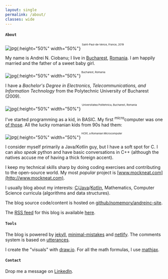 ```yaml
---
layout: single
permalink: /about/
classes: wide
---
```


#### `About`

![jpg]({{site.url}}/assets/images/about/me-it.jpg){:height="50%" width="50%"}
<sup><sup><sup>Saint-Paul-de-Vence, France, 2019</sup></sup></sup>

My name is Andrei N. Ciobanu; I live in [Bucharest](https://en.wikipedia.org/wiki/Bucharest), [Romania](https://en.wikipedia.org/wiki/Romania). I am happily married and the father of a sweet baby girl. 

![jpg]({{site.url}}/assets/images/about/bucuresti.jpg){:height="50%" width="50%"}<sup><sup><sup> Bucharest, Romania</sup></sup></sup>

I have a *Bachelor's Degree in Electronics, Telecommunications, and Information Technology* from the Polytechnic University of Bucharest (2009). 

![jpg]({{site.url}}/assets/images/about/politehnica.jpeg){:height="50%" width="50%"}
<sup><sup><sup> Universitatea Politehnica, Bucharest, Romania</sup></sup></sup>

I've started programming as a kid, in BASIC. My first <sup>micro</sup>computer was one [of those](https://muzeuldecalculatoare.ro/2018/09/23/i-c-e-felix-hc-91/). All the lucky romanian kids from 90s had them:

![jpg]({{site.url}}/assets/images/about/hc91.jpg){:height="50%" width="50%"}<sup><sup><sup> HC91, a Romanian Microcomputer</sup></sup></sup>

I consider myself primarily a Java/Kotlin guy, but I have a soft spot for C. I can also *speak* python and have basic conversations in C++ (although the natives accuse me of having a thick foreign accent).

I keep my technical skills sharp by doing coding exercises and contributing to the open-source world. My most *popular* project is [www.mockneat.com](http://www.mockneat.com). 

I usually blog about my interests: [C]({{site.url}}/categories/#c)/[Java]({{site.url}}/categories/#java)/[Kotlin]({{site.url}}/categories/#kotlin), Mathematics, Computer Science curricula (algorithms and data structures).

The blog source code/content is hosted on [github/nomemory/andreinc-site](https://github.com/nomemory/andreinc-site).

The [RSS feed](https://en.wikipedia.org/wiki/RSS) for this blog is available [here]({{site.url}}/feed.xml).

#### `Tools`

The blog is powered by [jekyll](https://jekyllrb.com/), [minimal-mistakes](https://mmistakes.github.io/minimal-mistakes/) and [netlify](https://www.netlify.com/). The comments system is based on [utterances](https://utteranc.es/).

I create the "visuals" with [draw.io](https://drawio-app.com/). For all the math formulas, I use [mathjax](https://www.mathjax.org/).

#### `Contact`

Drop me a message on [LinkedIn](https://www.linkedin.com/in/andrei-n-ciobanu-50708611/). 